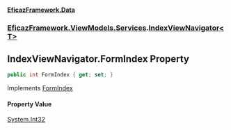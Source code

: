 #### [EficazFramework.Data](EficazFrameworkData.md 'EficazFramework Data')
### [EficazFramework.ViewModels.Services](EficazFrameworkData.md#EficazFramework.ViewModels.Services 'EficazFramework.ViewModels.Services').[IndexViewNavigator&lt;T&gt;](EficazFramework.ViewModels.Services/IndexViewNavigator_T_.md 'EficazFramework.ViewModels.Services.IndexViewNavigator<T>')

## IndexViewNavigator<T>.FormIndex Property

```csharp
public int FormIndex { get; set; }
```

Implements [FormIndex](https://docs.microsoft.com/en-us/dotnet/api/EficazFramework.Navigation.IIndexViewNavigator.FormIndex 'EficazFramework.Navigation.IIndexViewNavigator.FormIndex')

#### Property Value
[System.Int32](https://docs.microsoft.com/en-us/dotnet/api/System.Int32 'System.Int32')